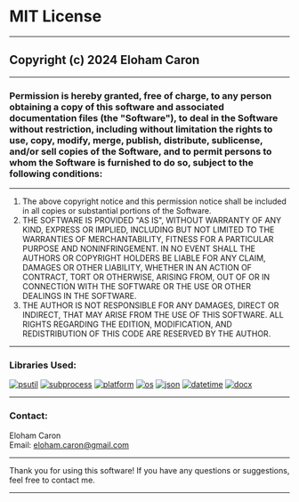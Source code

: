 # MIT License

---

## Copyright (c) 2024 Eloham Caron

---

### Permission is hereby granted, free of charge, to any person obtaining a copy of this software and associated documentation files (the "Software"), to deal in the Software without restriction, including without limitation the rights to use, copy, modify, merge, publish, distribute, sublicense, and/or sell copies of the Software, and to permit persons to whom the Software is furnished to do so, subject to the following conditions:

---

1. The above copyright notice and this permission notice shall be included in all copies or substantial portions of the Software.
2. THE SOFTWARE IS PROVIDED "AS IS", WITHOUT WARRANTY OF ANY KIND, EXPRESS OR IMPLIED, INCLUDING BUT NOT LIMITED TO THE WARRANTIES OF MERCHANTABILITY, FITNESS FOR A PARTICULAR PURPOSE AND NONINFRINGEMENT. IN NO EVENT SHALL THE AUTHORS OR COPYRIGHT HOLDERS BE LIABLE FOR ANY CLAIM, DAMAGES OR OTHER LIABILITY, WHETHER IN AN ACTION OF CONTRACT, TORT OR OTHERWISE, ARISING FROM, OUT OF OR IN CONNECTION WITH THE SOFTWARE OR THE USE OR OTHER DEALINGS IN THE SOFTWARE.
3. THE AUTHOR IS NOT RESPONSIBLE FOR ANY DAMAGES, DIRECT OR INDIRECT, THAT MAY ARISE FROM THE USE OF THIS SOFTWARE. ALL RIGHTS REGARDING THE EDITION, MODIFICATION, AND REDISTRIBUTION OF THIS CODE ARE RESERVED BY THE AUTHOR.

---

### Libraries Used:

[![psutil](https://img.shields.io/badge/psutil-0078D7?style=flat-square&logo=python&logoColor=white)](https://pypi.org/project/psutil/)
[![subprocess](https://img.shields.io/badge/subprocess-0F0F0F?style=flat-square&logo=python&logoColor=white)](https://docs.python.org/3/library/subprocess.html)
[![platform](https://img.shields.io/badge/platform-1679A7?style=flat-square&logo=python&logoColor=white)](https://docs.python.org/3/library/platform.html)
[![os](https://img.shields.io/badge/os-23A8D9?style=flat-square&logo=python&logoColor=white)](https://docs.python.org/3/library/os.html)
[![json](https://img.shields.io/badge/json-F05032?style=flat-square&logo=python&logoColor=white)](https://docs.python.org/3/library/json.html)
[![datetime](https://img.shields.io/badge/datetime-FFA500?style=flat-square&logo=python&logoColor=white)](https://docs.python.org/3/library/datetime.html)
[![docx](https://img.shields.io/badge/docx-6C757D?style=flat-square&logo=python&logoColor=white)](https://python-docx.readthedocs.io/en/latest/)

---

### Contact:

Eloham Caron  
Email: [eloham.caron@gmail.com](mailto:eloham.caron@gmail.com)

---

Thank you for using this software! If you have any questions or suggestions, feel free to contact me.

---
